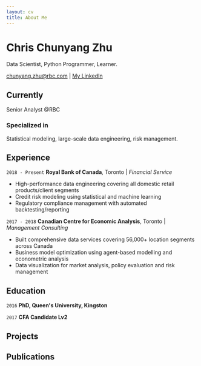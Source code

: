 ```yaml
---
layout: cv
title: About Me
---
```

# Chris Chunyang Zhu
Data Scientist, Python Programmer, Learner.

<div id="webaddress">
<a href="chunyang.zhu@rbc.com">chunyang.zhu@rbc.com</a>
| <a href="https://www.linkedin.com/in/chunyang-zhu-72094458/">My LinkedIn</a>
</div>


## Currently

Senior Analyst @RBC

### Specialized in

Statistical modeling, large-scale data engineering, risk management.

## Experience

`2018 - Present`
__Royal Bank of Canada__, Toronto | *Financial Service*

- High-performance data engineering covering all domestic retail products/client segments 
- Credit risk modeling using statistical and machine learning 
- Regulatory compliance management with automated backtesting/reporting

`2017 - 2018`
__Canadian Centre for Economic Analysis__, Toronto | *Management Consulting*

- Built comprehensive data services covering 56,000+ location segments across Canada
- Business model optimization using agent-based modelling and econometric analysis
- Data visualization for market analysis, policy evaluation and risk management

## Education

`2016`
__PhD, Queen's University, Kingston__

`2017`
__CFA Candidate Lv2__


## Projects

## Publications



